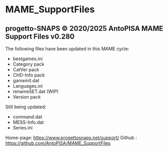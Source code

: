 # MAME_SupportFiles

progetto-SNAPS © 2020/2025 AntoPISA
MAME Support Files v0.280
-------------------------

The following files have been updated in this MAME cycle:
- bestgames.ini
- Category pack
- CatVer pack
- CHD-Info pack
- gameinit.dat
- Languages.ini
- renameSET.dat (WIP)
- Version pack

Still being updated:
- command.dat
- MESS-Info.dat
- Series.ini


Home-page: https://www.progettosnaps.net/support/
Github   : https://github.com/AntoPISA/MAME_SupportFiles
